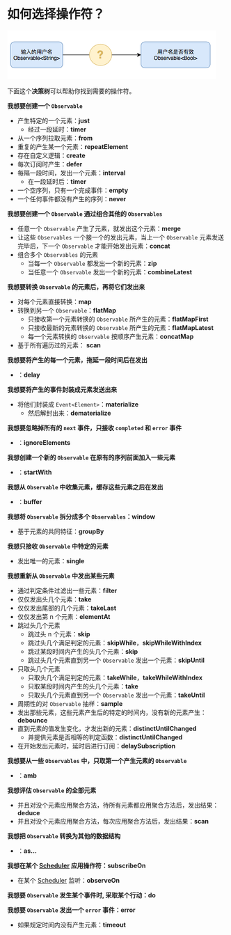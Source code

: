 # 如何选择操作符？

![](/assets/WhichOperator.png)

下面这个**决策树**可以帮助你找到需要的操作符。

**我想要创建一个 `Observable`**
* 产生特定的一个元素：**just**
  * 经过一段延时：**timer**
* 从一个序列拉取元素：**from**
* 重复的产生某一个元素：**repeatElement**
* 存在自定义逻辑：**create**
* 每次订阅时产生：**defer**
* 每隔一段时间，发出一个元素：**interval**
  * 在一段延时后：**timer**
* 一个空序列，只有一个完成事件：**empty**
* 一个任何事件都没有产生的序列：**never**


**我想要创建一个 `Observable` 通过组合其他的 `Observables`**
* 任意一个 `Observable` 产生了元素，就发出这个元素：**merge**
* 让这些 `Observables` 一个接一个的发出元素，当上一个 `Observable` 元素发送完毕后，下一个  `Observable` 才能开始发出元素：**concat**
* 组合多个 `Observables` 的元素
  * 当每一个 `Observable` 都发出一个新的元素：**zip**
  * 当任意一个 `Observable` 发出一个新的元素：**combineLatest**


**我想要转换 `Observable` 的元素后，再将它们发出来**
* 对每个元素直接转换：**map**
* 转换到另一个 `Observable`：**flatMap**
  * 只接收第一个元素转换的 `Observable` 所产生的元素：**flatMapFirst**
  * 只接收最新的元素转换的 `Observable` 所产生的元素：**flatMapLatest**
  * 每一个元素转换的 `Observable` 按顺序产生元素：**concatMap**
* 基于所有遍历过的元素： **scan**

**我想要将产生的每一个元素，拖延一段时间后在发出**
* ：**delay**

**我想要将产生的事件封装成元素发送出来**
* 将他们封装成 `Event<Element>`：**materialize**
  * 然后解封出来：**dematerialize**

**我想要忽略掉所有的 `next` 事件，只接收 `completed` 和 `error` 事件**
* ：**ignoreElements**

**我想创建一个新的 `Observable` 在原有的序列前面加入一些元素**
* ：**startWith**

**我想从 `Observable` 中收集元素，缓存这些元素之后在发出**
* ：**buffer**

**我想将 `Observable` 拆分成多个 `Observables`：window**
* 基于元素的共同特征：**groupBy**

**我想只接收 `Observable` 中特定的元素**
* 发出唯一的元素：**single**

**我想重新从 `Observable` 中发出某些元素**
* 通过判定条件过滤出一些元素：**filter**
* 仅仅发出头几个元素：**take**  
* 仅仅发出尾部的几个元素：**takeLast**  
* 仅仅发出第 n 个元素：**elementAt**  
* 跳过头几个元素  
  * 跳过头 n 个元素：**skip**
  * 跳过头几个满足判定的元素：**skipWhile**，**skipWhileWithIndex**
  * 跳过某段时间内产生的头几个元素：**skip**
  * 跳过头几个元素直到另一个 `Observable` 发出一个元素：**skipUntil**
* 只取头几个元素  
  * 只取头几个满足判定的元素：**takeWhile**，**takeWhileWithIndex**
  * 只取某段时间内产生的头几个元素：**take**
  * 只取头几个元素直到另一个 `Observable` 发出一个元素：**takeUntil**
* 周期性的对 `Observable` 抽样：**sample**
* 发出那些元素，这些元素产生后的特定的时间内，没有新的元素产生：**debounce**
* 直到元素的值发生变化，才发出新的元素：**distinctUntilChanged**
  * 并提供元素是否相等的判定函数：**distinctUntilChanged**
* 在开始发出元素时，延时后进行订阅：**delaySubscription**

**我想要从一些 `Observables` 中，只取第一个产生元素的 `Observable`**
* ：**amb**

**我想评估 `Observable` 的全部元素**
* 并且对没个元素应用聚合方法，待所有元素都应用聚合方法后，发出结果：**deduce**
* 并且对没个元素应用聚合方法，每次应用聚合方法后，发出结果：**scan**

**我想把 `Observable` 转换为其他的数据结构**
* ：**as...**

**我想在某个 [Scheduler](rxswift_core/schedulers.md) 应用操作符：subscribeOn**
* 在某个 [Scheduler](rxswift_core/schedulers.md) 监听：**observeOn**

**我想要 `Observable` 发生某个事件时, 采取某个行动：do**

**我想要 `Observable` 发出一个 `error` 事件：error**
* 如果规定时间内没有产生元素：**timeout**
